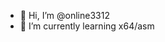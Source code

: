 - 👋 Hi, I’m @online3312
- 🌱 I’m currently learning x64/asm

<!---
online3312/online3312 is a ✨ special ✨ repository because its `README.md` (this file) appears on your GitHub profile.
You can click the Preview link to take a look at your changes.
--->
